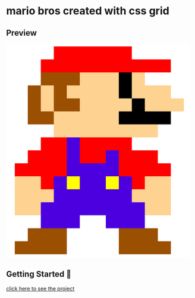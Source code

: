 # mario bros created with css grid

## Preview

![](https://github.com/fabio-andres/mario-bros-with-css-grid-/blob/master/Captura%20de%20pantalla%202022-08-14%20030459.png?raw=true)

## Getting Started 🚀

[click here to see the project](https://fabio-andres.github.io/mario-bros-with-css-grid-/)
